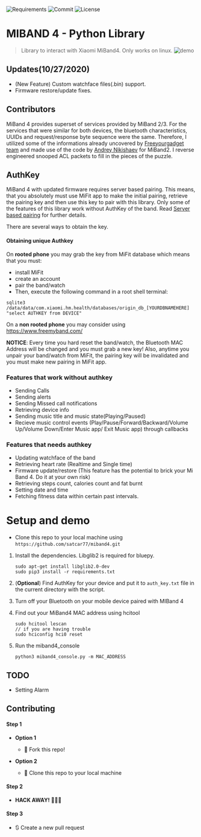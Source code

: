 
![Requirements](https://img.shields.io/badge/Python-3.6-lightgrey)
![Commit](https://img.shields.io/github/last-commit/satcar77/miband4) 
![License](http://img.shields.io/:license-mit-blue.svg?style=flat-square)

# MIBAND 4 - Python Library

> Library to interact with Xiaomi MiBand4. 
> Only works on linux.
![demo](screen/1.png)

## Updates(10/27/2020)
- (New Feature) Custom watchface files(.bin) support. 
- Firmware restore/update fixes.

## Contributors 

 MiBand 4 provides superset of services provided by MiBand 2/3. For the services that were similar for both devices, the bluetooth characteristics, UUIDs  and request/response byte sequence were the same. Therefore,  I utilized some of the informations already uncovered by [Freeyourgadget team](https://github.com/Freeyourgadget/Gadgetbridge) and made use of the code by [Andrey Nikishaev](https://github.com/creotiv) for MiBand2. I reverse engineered snooped ACL packets to fill in the pieces of the puzzle. 



## AuthKey
MiBand 4 with updated firmware requires server based pairing. This means, that you absolutely must use MiFit app to make the initial pairing, retrieve the pairing key and then use this key to pair with this library. Only some of the features of this library work without AuthKey of the band. Read [Server based pairing](https://github.com/Freeyourgadget/Gadgetbridge/wiki/Huami-Server-Pairing) for further details.

There are several ways to obtain the key.

#### Obtaining unique Authkey
On **rooted phone** you may grab the key from MiFit database which means that you must:

- install MiFit
- create an account
- pair the band/watch
- Then, execute the following command in a root shell terminal:
```
sqlite3 /data/data/com.xiaomi.hm.health/databases/origin_db_[YOURDBNAMEHERE] "select AUTHKEY from DEVICE"
```
On a **non rooted phone** you may consider using https://www.freemyband.com/ 

**NOTICE**: Every time you hard reset the band/watch, the Bluetooth MAC Address will be changed and you must grab a new key! Also, anytime you unpair your band/watch from MiFit, the pairing key will be invalidated and you must make new pairing in MiFit app.

### Features that work without authkey
- Sending Calls
- Sending alerts
- Sending Missed call notifications
- Retrieving device info
- Sending music title and music state(Playing/Paused)
- Recieve music control events (Play/Pause/Forward/Backward/Volume Up/Volume Down/Enter Music app/ Exit Music app) through callbacks
### Features that needs authkey
- Updating watchface of the band
- Retrieving heart rate (Realtime and Single time)
- Firmware update/restore (This feature has the potential to brick your Mi Band 4. Do it at your own risk)
- Retrieving steps count, calories count and fat burnt
- Setting date and time
- Fetching fitness data within certain past intervals.


# Setup and demo


- Clone this repo to your local machine using `https://github.com/satcar77/miband4.git`



1.  Install the dependencies. Libglib2 is required for bluepy. 

    ```
    sudo apt-get install libglib2.0-dev
    sudo pip3 install -r requirements.txt
    ```
2. (**Optional**) Find AuthKey for your device and put it to `auth_key.txt` file in the current directory with the script. 

3.  Turn off your Bluetooth on your mobile device paired with MIBand 4

4.  Find out your MiBand4 MAC address using hcitool

    ```
    sudo hcitool lescan
    // if you are having trouble
    sudo hciconfig hci0 reset 
	```
5.  Run the miband4_console

    ```
    python3 miband4_console.py -m MAC_ADDRESS 
	```



## TODO
- Setting Alarm





## Contributing



#### Step 1

- **Option 1**
    - 🍴 Fork this repo!

- **Option 2**
    - 👯 Clone this repo to your local machine

#### Step 2

- **HACK AWAY!** 🔨🔨🔨

#### Step 3

- 🔃 Create a new pull request



